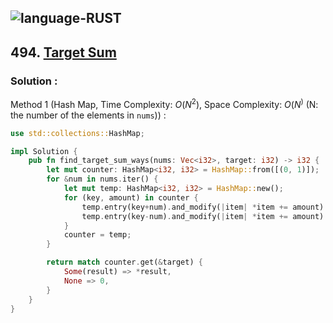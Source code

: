 ![language-RUST](https://img.shields.io/badge/RUST-8d4004?style=for-the-badge&logo=RUST)
---

## 494. [Target Sum](https://leetcode.com/problems/target-sum)

### Solution :

Method 1 (Hash Map, Time Complexity: $O(N^2)$, Space Complexity: $O(N^)$ (N: the number of the elements in `nums`)) :
```rust
use std::collections::HashMap;

impl Solution {
    pub fn find_target_sum_ways(nums: Vec<i32>, target: i32) -> i32 {
        let mut counter: HashMap<i32, i32> = HashMap::from([(0, 1)]);
        for &num in nums.iter() {
            let mut temp: HashMap<i32, i32> = HashMap::new();
            for (key, amount) in counter {
                temp.entry(key+num).and_modify(|item| *item += amount).or_insert(amount);
                temp.entry(key-num).and_modify(|item| *item += amount).or_insert(amount);
            }
            counter = temp;
        }

        return match counter.get(&target) {
            Some(result) => *result,
            None => 0,
        }
    }
}
```
